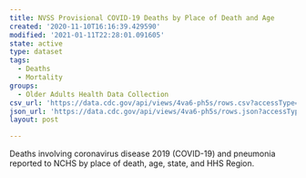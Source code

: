 ```yaml
---
title: NVSS Provisional COVID-19 Deaths by Place of Death and Age
created: '2020-11-10T16:16:39.429590'
modified: '2021-01-11T22:28:01.091605'
state: active
type: dataset
tags:
  - Deaths
  - Mortality
groups:
  - Older Adults Health Data Collection
csv_url: 'https://data.cdc.gov/api/views/4va6-ph5s/rows.csv?accessType=DOWNLOAD'
json_url: 'https://data.cdc.gov/api/views/4va6-ph5s/rows.json?accessType=DOWNLOAD'
layout: post

---
```

<p>Deaths involving coronavirus disease 2019 (COVID-19) and pneumonia reported to NCHS by place of death, age, state, and HHS Region.</p>

